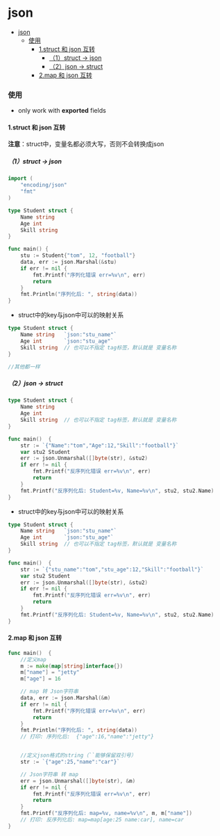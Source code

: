 # json


<!-- @import "[TOC]" {cmd="toc" depthFrom=1 depthTo=6 orderedList=false} -->
<!-- code_chunk_output -->

- [json](#json)
    - [使用](#使用)
      - [1.struct 和 json 互转](#1struct-和-json-互转)
        - [（1）struct -> json](#1struct---json)
        - [（2）json -> struct](#2json---struct)
      - [2.map 和 json 互转](#2map-和-json-互转)

<!-- /code_chunk_output -->


### 使用

* only work with **exported** fields

#### 1.struct 和 json 互转

**注意**：struct中，变量名都必须大写，否则不会转换成json

##### （1）struct -> json
```go
import (
	"encoding/json"
	"fmt"
)

type Student struct {
	Name string
	Age int
	Skill string
}

func main() {
	stu := Student{"tom", 12, "football"}
	data, err := json.Marshal(&stu)
	if err != nil {
		fmt.Printf("序列化错误 err=%v\n", err)
		return
	}
	fmt.Println("序列化后: ", string(data))
}
```

* struct中的key与json中可以的映射关系
```go
type Student struct {
	Name string   `json:"stu_name"`
	Age int       `json:"stu_age"`
	Skill string  // 也可以不指定 tag标签，默认就是 变量名称
}

//其他都一样
```

##### （2）json -> struct
```go
type Student struct {
	Name string
	Age int
	Skill string  // 也可以不指定 tag标签，默认就是 变量名称
}

func main()  {
	str := `{"Name":"tom","Age":12,"Skill":"football"}`
	var stu2 Student
	err := json.Unmarshal([]byte(str), &stu2)
	if err != nil {
		fmt.Printf("反序列化错误 err=%v\n", err)
		return
	}
	fmt.Printf("反序列化后: Student=%v, Name=%v\n", stu2, stu2.Name)
}
```

* struct中的key与json中可以的映射关系
```go
type Student struct {
	Name string   `json:"stu_name"`
	Age int       `json:"stu_age"`
	Skill string  // 也可以不指定 tag标签，默认就是 变量名称
}

func main()  {
	str := `{"stu_name":"tom","stu_age":12,"Skill":"football"}`
	var stu2 Student
	err := json.Unmarshal([]byte(str), &stu2)
	if err != nil {
		fmt.Printf("反序列化错误 err=%v\n", err)
		return
	}
	fmt.Printf("反序列化后: Student=%v, Name=%v\n", stu2, stu2.Name)
}
```

#### 2.map 和 json 互转
```go
func main()  {
	//定义map
	m := make(map[string]interface{})
	m["name"] = "jetty"
	m["age"] = 16

	// map 转 Json字符串
	data, err := json.Marshal(&m)
	if err != nil {
		fmt.Printf("序列化错误 err=%v\n", err)
		return
	}
	fmt.Println("序列化后: ", string(data))
	// 打印: 序列化后:  {"age":16,"name":"jetty"}


	//定义json格式的string（``能够保留双引号）
	str := `{"age":25,"name":"car"}`

	// Json字符串 转 map
	err = json.Unmarshal([]byte(str), &m)
	if err != nil {
		fmt.Printf("反序列化错误 err=%v\n", err)
		return
	}
	fmt.Printf("反序列化后: map=%v, name=%v\n", m, m["name"])
	// 打印: 反序列化后: map=map[age:25 name:car], name=car
}
```
